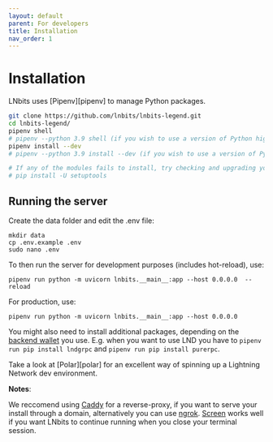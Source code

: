 ```yaml
---
layout: default
parent: For developers
title: Installation
nav_order: 1
---
```


# Installation

LNbits uses [Pipenv][pipenv] to manage Python packages.

```sh
git clone https://github.com/lnbits/lnbits-legend.git
cd lnbits-legend/
pipenv shell
# pipenv --python 3.9 shell (if you wish to use a version of Python higher than 3.7)
pipenv install --dev
# pipenv --python 3.9 install --dev (if you wish to use a version of Python higher than 3.7)

# If any of the modules fails to install, try checking and upgrading your setupTool module
# pip install -U setuptools
``` 
## Running the server

Create the data folder and edit the .env file:

    mkdir data
    cp .env.example .env
    sudo nano .env

To then run the server for development purposes (includes hot-reload), use:

    pipenv run python -m uvicorn lnbits.__main__:app --host 0.0.0.0  --reload
    
For production, use:

    pipenv run python -m uvicorn lnbits.__main__:app --host 0.0.0.0

You might also need to install additional packages, depending on the [backend wallet](../guide/wallets.md) you use.
E.g. when you want to use LND you have to `pipenv run pip install lndgrpc` and `pipenv run pip install purerpc`.

Take a look at [Polar][polar] for an excellent way of spinning up a Lightning Network dev environment.

**Notes**: 

We reccomend using <a href="https://caddyserver.com/docs/install#debian-ubuntu-raspbian">Caddy</a> for a reverse-proxy, if you want to serve your install through a domain, alternatively you can use [ngrok](https://ngrok.com/).
<a href="https://linuxize.com/post/how-to-use-linux-screen/#starting-linux-screen">Screen</a> works well if you want LNbits to continue running when you close your terminal session.

